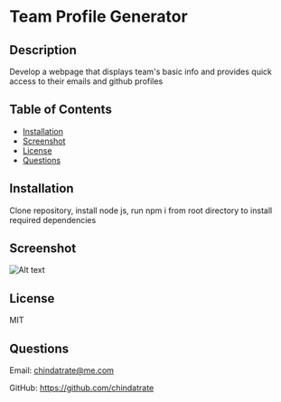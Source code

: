 # Team Profile Generator
    
## Description
Develop a webpage that displays team's basic info and provides quick access to their emails and github profiles

## Table of Contents
* [Installation](#installation)
* [Screenshot](#screenshot)
* [License](#license)
* [Questions](#questions)

## Installation
Clone repository, install node js, run npm i from root directory to install required dependencies

## Screenshot
![Alt text](dist/screenshot.png)

## License
MIT

## Questions
Email: chindatrate@me.com

GitHub: https://github.com/chindatrate